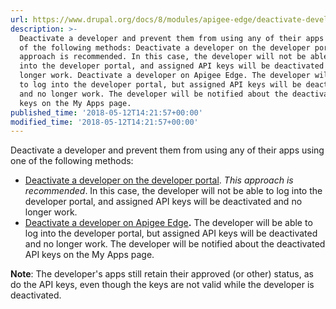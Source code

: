 ```yaml
---
url: https://www.drupal.org/docs/8/modules/apigee-edge/deactivate-developers
description: >-
  Deactivate a developer and prevent them from using any of their apps using one
  of the following methods: Deactivate a developer on the developer portal. This
  approach is recommended. In this case, the developer will not be able to log
  into the developer portal, and assigned API keys will be deactivated and no
  longer work. Deactivate a developer on Apigee Edge. The developer will be able
  to log into the developer portal, but assigned API keys will be deactivated
  and no longer work. The developer will be notified about the deactivated API
  keys on the My Apps page.
published_time: '2018-05-12T14:21:57+00:00'
modified_time: '2018-05-12T14:21:57+00:00'
---
```

Deactivate a developer and prevent them from using any of their apps using one of the following methods:

* [Deactivate a developer on the developer portal](#deactivating-a-developer-on-the-developer-portal). _This approach is recommended_. In this case, the developer will not be able to log into the developer portal, and assigned API keys will be deactivated and no longer work.
* [Deactivate a developer on Apigee Edge](#deactivating-a-developer-on-apigee-edge)**.** The developer will be able to log into the developer portal, but assigned API keys will be deactivated and no longer work. The developer will be notified about the deactivated API keys on the My Apps page.

**Note**: The developer's apps still retain their approved (or other) status, as do the API keys, even though the keys are not valid while the developer is deactivated.